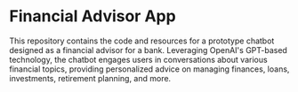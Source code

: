 # Financial Advisor App
This repository contains the code and resources for a prototype chatbot designed as a financial advisor for a bank. Leveraging OpenAI's GPT-based technology, the chatbot engages users in conversations about various financial topics, providing personalized advice on managing finances, loans, investments, retirement planning, and more.
